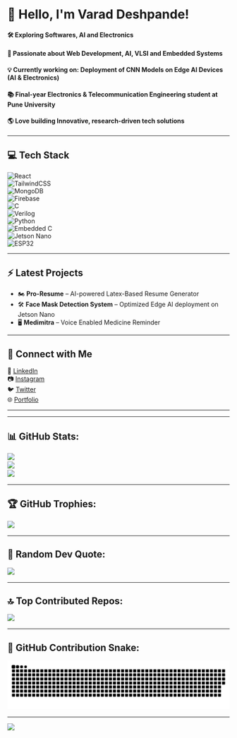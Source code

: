 <!-- <img src="banner_github.png" alt="GitHub Banner" width="100%" /> -->

# 👋 Hello, I'm Varad Deshpande! 
#### 🛠️ Exploring **Softwares, AI and Electronics**  
#### 🔬 Passionate about **Web Development, AI, VLSI and Embedded Systems**  
#### 💡 Currently working on: **Deployment of CNN Models on Edge AI Devices** (AI & Electronics)  
#### 📚 Final-year **Electronics & Telecommunication Engineering** student at **Pune University**  
#### 🌎 Love building **Innovative, research-driven tech solutions**  

---

## 💻 Tech Stack   

![React](https://img.shields.io/badge/react-%2320232a.svg?style=for-the-badge&logo=react&logoColor=%2361DAFB)  
![TailwindCSS](https://img.shields.io/badge/tailwindcss-%2338B2AC.svg?style=for-the-badge&logo=tailwind-css&logoColor=white)  
![MongoDB](https://img.shields.io/badge/MongoDB-%234ea94b.svg?style=for-the-badge&logo=mongodb&logoColor=white)  
![Firebase](https://img.shields.io/badge/Firebase-039BE5?style=for-the-badge&logo=Firebase&logoColor=white)  
![C](https://img.shields.io/badge/C-%2300599C.svg?style=for-the-badge&logo=c&logoColor=white)  
![Verilog](https://img.shields.io/badge/verilog-%23ED8B00.svg?style=for-the-badge&logo=verilog&logoColor=white)  
![Python](https://img.shields.io/badge/python-%2314354C.svg?style=for-the-badge&logo=python&logoColor=white)  
![Embedded C](https://img.shields.io/badge/Embedded_C-%2300599C.svg?style=for-the-badge&logo=c&logoColor=white)  
![Jetson Nano](https://img.shields.io/badge/NVIDIA_Jetson-%2376B900.svg?style=for-the-badge&logo=nvidia&logoColor=white)  
![ESP32](https://img.shields.io/badge/ESP32-%23000.svg?style=for-the-badge&logo=espressif&logoColor=white)  

---

## ⚡ Latest Projects  
- 🏍️ **Pro-Resume** – AI-powered Latex-Based Resume Generator
- 🛠️ **Face Mask Detection System** – Optimized Edge AI deployment on Jetson Nano 
- 🖥️ **Medimitra** – Voice Enabled Medicine Reminder    
<!-- - 🏍️ **Smart Helmet Universal Module** – AI-powered safety & navigation device  
- 🛠️ **Face Mask Detection System** – Optimized Edge AI deployment on Jetson Nano  
- 🖥️ **Resume to Job Matcher** – AI-based job recommendation system  
- 🌐 **Self-Hosted AI Interface** – Run LLMs locally with a smooth UI   -->

---

## 🔗 Connect with Me  
💼 [LinkedIn](https://www.linkedin.com/in/varaddeshpande15)  
📷 [Instagram](https://www.instagram.com/streak.dev)  
🐦 [Twitter](https://twitter.com/dev_varad)  
🌐 [Portfolio](https://varaddeshpande.netlify.app/)  

---

---

## 📊 GitHub Stats:
![](https://github-readme-stats.vercel.app/api?username=varaddeshpande15&theme=dark&hide_border=false&include_all_commits=false&count_private=false)<br/>
![](https://nirzak-streak-stats.vercel.app/?user=varaddeshpande15&theme=dark&hide_border=false)<br/>
![](https://github-readme-stats.vercel.app/api/top-langs/?username=varaddeshpande15&theme=dark&hide_border=false&include_all_commits=false&count_private=false&layout=compact)

---

## 🏆 GitHub Trophies:
![](https://github-profile-trophy.vercel.app/?username=varaddeshpande15&theme=radical&no-frame=false&no-bg=true&margin-w=4)

---

## 🎯 Random Dev Quote:
![](https://quotes-github-readme.vercel.app/api?type=horizontal&theme=radical)

---

## 🔝 Top Contributed Repos:
![](https://github-contributor-stats.vercel.app/api?username=varaddeshpande15&limit=5&theme=dark&combine_all_yearly_contributions=true)

---

## 🐍 GitHub Contribution Snake:
<picture>
  <source media="(prefers-color-scheme: dark)" srcset="https://raw.githubusercontent.com/varaddeshpande15/varaddeshpande15/output/github-snake-dark.svg" />
  <source media="(prefers-color-scheme: light)" srcset="https://raw.githubusercontent.com/varaddeshpande15/varaddeshpande15/output/github-snake.svg" />
  <img alt="github-snake" src="https://raw.githubusercontent.com/varaddeshpande15/varaddeshpande15/output/github-snake.svg" />
</picture>

---

[![](https://visitcount.itsvg.in/api?id=varaddeshpande15&icon=0&color=0)](https://visitcount.itsvg.in)

